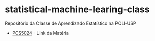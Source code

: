 # statistical-machine-learing-class
Repositório da Classe de Aprendizado Estatístico na POLI-USP
* [PCS5024](http://sites.poli.usp.br/p/fabio.cozman/didatico/pcs5024.html) - Link da Matéria
